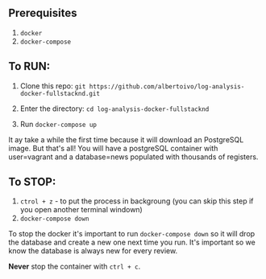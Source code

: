 ## Prerequisites

1. `docker`
2. `docker-compose`

## To RUN:

1. Clone this repo: `git https://github.com/albertoivo/log-analysis-docker-fullstacknd.git`

2. Enter the directory: `cd log-analysis-docker-fullstacknd`

3. Run `docker-compose up`

It ay take a while the first time because it will download an PostgreSQL image. But that's all! You will have a postgreSQL container with user=vagrant and a database=news populated with thousands of registers.

## To STOP:

1. `ctrol + z` - to put the process in backgroung (you can skip this step if you open another terminal windown)
2. `docker-compose down`

To stop the docker it's important to run `docker-compose down` so it will drop the database and create a new one next time you run. It's important so we know the database is always new for every review.

**Never** stop the container with `ctrl + c`.
